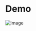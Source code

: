 # Demo
![image](https://github.com/Aditya-y9/WhyT/assets/122613756/8353d2b8-ad91-4b77-8797-d61884da74c8)
